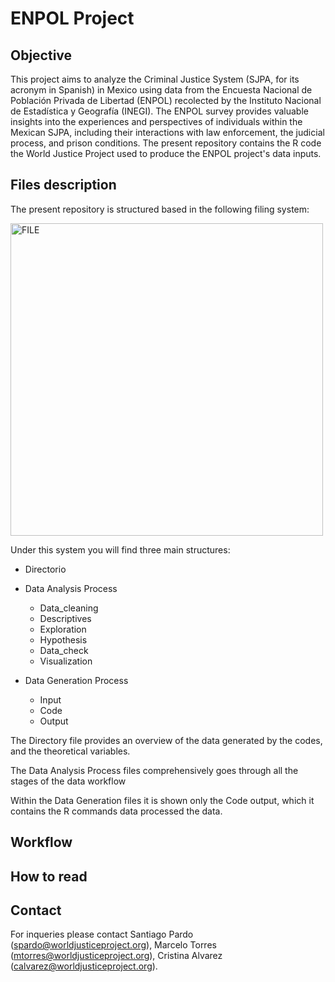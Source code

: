 # ENPOL Project


## Objective

This project aims to analyze the Criminal Justice System (SJPA, for its acronym in Spanish) in Mexico using data from the Encuesta Nacional de Población Privada de Libertad (ENPOL) recolected by the Instituto Nacional de Estadística y Geografía (INEGI). The ENPOL survey provides valuable insights into the experiences and perspectives of individuals within the Mexican SJPA, including their interactions with law enforcement, the judicial process, and prison conditions. The present repository contains the R code the World Justice Project used to produce the ENPOL project's data inputs. 

## Files description

The present repository is structured based in the following filing system:

<img width="500" alt="FILE" src="https://github.com/aspardog/ENPOL/assets/85714147/3cb8f7f4-4e77-4e0f-bb05-1141138535ac">

Under this system you will find three main structures:

- Directorio 

- Data Analysis Process 
  - Data_cleaning
  - Descriptives
  - Exploration
  - Hypothesis
  - Data_check
  - Visualization 
  
- Data Generation Process
  - Input
  - Code
  - Output

The Directory file provides an overview of the data generated by the codes, and the theoretical variables.

The Data Analysis Process files comprehensively goes through all the stages of the data workflow

Within the Data Generation files it is shown only the Code output, which it contains the R commands data processed the data.

## Workflow

## How to read

## Contact

For inqueries please contact Santiago Pardo (spardo@worldjusticeproject.org), Marcelo Torres (mtorres@worldjusticeproject.org),  Cristina Alvarez (calvarez@worldjusticeproject.org).
